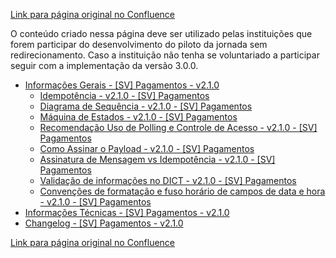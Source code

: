 [Link para página original no Confluence](https://openfinancebrasil.atlassian.net/wiki/spaces/OF/pages/164560897)

O conteúdo criado nessa página deve ser utilizado pelas instituições que forem participar do desenvolvimento do piloto da jornada sem redirecionamento. Caso a instituição não tenha se voluntariado a participar seguir com a implementação da versão 3.0.0.

- [Informações Gerais - \[SV\] Pagamentos - v2.1.0](../../../../../../../../OF/Open%20Finance%20Brasil/Especifica%c3%a7%c3%b5es%20de%20APIs/Servi%c3%a7os%20-%20SV/[SV]%20Inicia%c3%a7%c3%a3o%20de%20Pagamentos/[SV]%20API%20-%20Pagamentos/Hist%c3%b3rico%20de%20Especifica%c3%a7%c3%b5es%20-%20Pagamentos/v2.1.0%20%e2%80%93%20[SV]%20Pagamentos%20%28Piloto%20JSR%29/Informa%c3%a7%c3%b5es%20Gerais%20-%20[SV]%20Pagamentos%20-%20v2.1.0/index)
    - [Idempotência - v2.1.0 - \[SV\] Pagamentos](../../../../../../../../OF/Open%20Finance%20Brasil/Especifica%c3%a7%c3%b5es%20de%20APIs/Servi%c3%a7os%20-%20SV/[SV]%20Inicia%c3%a7%c3%a3o%20de%20Pagamentos/[SV]%20API%20-%20Pagamentos/Hist%c3%b3rico%20de%20Especifica%c3%a7%c3%b5es%20-%20Pagamentos/v2.1.0%20%e2%80%93%20[SV]%20Pagamentos%20%28Piloto%20JSR%29/Informa%c3%a7%c3%b5es%20Gerais%20-%20[SV]%20Pagamentos%20-%20v2.1.0/Idempot%c3%aancia%20-%20v2.1.0%20-%20[SV]%20Pagamentos)
    - [Diagrama de Sequência - v2.1.0 - \[SV\] Pagamentos](../../../../../../../../OF/Open%20Finance%20Brasil/Especifica%c3%a7%c3%b5es%20de%20APIs/Servi%c3%a7os%20-%20SV/[SV]%20Inicia%c3%a7%c3%a3o%20de%20Pagamentos/[SV]%20API%20-%20Pagamentos/Hist%c3%b3rico%20de%20Especifica%c3%a7%c3%b5es%20-%20Pagamentos/v2.1.0%20%e2%80%93%20[SV]%20Pagamentos%20%28Piloto%20JSR%29/Informa%c3%a7%c3%b5es%20Gerais%20-%20[SV]%20Pagamentos%20-%20v2.1.0/Diagrama%20de%20Sequ%c3%aancia%20-%20v2.1.0%20-%20[SV]%20Pagamentos)
    - [Máquina de Estados - v2.1.0 - \[SV\] Pagamentos](../../../../../../../../OF/Open%20Finance%20Brasil/Especifica%c3%a7%c3%b5es%20de%20APIs/Servi%c3%a7os%20-%20SV/[SV]%20Inicia%c3%a7%c3%a3o%20de%20Pagamentos/[SV]%20API%20-%20Pagamentos/Hist%c3%b3rico%20de%20Especifica%c3%a7%c3%b5es%20-%20Pagamentos/v2.1.0%20%e2%80%93%20[SV]%20Pagamentos%20%28Piloto%20JSR%29/Informa%c3%a7%c3%b5es%20Gerais%20-%20[SV]%20Pagamentos%20-%20v2.1.0/M%c3%a1quina%20de%20Estados%20-%20v2.1.0%20-%20[SV]%20Pagamentos)
    - [Recomendação Uso de Polling e Controle de Acesso - v2.1.0 - \[SV\] Pagamentos](../../../../../../../../OF/Open%20Finance%20Brasil/Especifica%c3%a7%c3%b5es%20de%20APIs/Servi%c3%a7os%20-%20SV/[SV]%20Inicia%c3%a7%c3%a3o%20de%20Pagamentos/[SV]%20API%20-%20Pagamentos/Hist%c3%b3rico%20de%20Especifica%c3%a7%c3%b5es%20-%20Pagamentos/v2.1.0%20%e2%80%93%20[SV]%20Pagamentos%20%28Piloto%20JSR%29/Informa%c3%a7%c3%b5es%20Gerais%20-%20[SV]%20Pagamentos%20-%20v2.1.0/Recomenda%c3%a7%c3%a3o%20Uso%20de%20Polling%20e%20Controle%20de%20Acesso%20-%20v2.1.0%20-%20[SV]%20Pagamentos)
    - [Como Assinar o Payload - v2.1.0 - \[SV\] Pagamentos](../../../../../../../../OF/Open%20Finance%20Brasil/Especifica%c3%a7%c3%b5es%20de%20APIs/Servi%c3%a7os%20-%20SV/[SV]%20Inicia%c3%a7%c3%a3o%20de%20Pagamentos/[SV]%20API%20-%20Pagamentos/Hist%c3%b3rico%20de%20Especifica%c3%a7%c3%b5es%20-%20Pagamentos/v2.1.0%20%e2%80%93%20[SV]%20Pagamentos%20%28Piloto%20JSR%29/Informa%c3%a7%c3%b5es%20Gerais%20-%20[SV]%20Pagamentos%20-%20v2.1.0/Como%20Assinar%20o%20Payload%20-%20v2.1.0%20-%20[SV]%20Pagamentos)
    - [Assinatura de Mensagem vs Idempotência - v2.1.0 - \[SV\] Pagamentos](../../../../../../../../OF/Open%20Finance%20Brasil/Especifica%c3%a7%c3%b5es%20de%20APIs/Servi%c3%a7os%20-%20SV/[SV]%20Inicia%c3%a7%c3%a3o%20de%20Pagamentos/[SV]%20API%20-%20Pagamentos/Hist%c3%b3rico%20de%20Especifica%c3%a7%c3%b5es%20-%20Pagamentos/v2.1.0%20%e2%80%93%20[SV]%20Pagamentos%20%28Piloto%20JSR%29/Informa%c3%a7%c3%b5es%20Gerais%20-%20[SV]%20Pagamentos%20-%20v2.1.0/Assinatura%20de%20Mensagem%20vs%20Idempot%c3%aancia%20-%20v2.1.0%20-%20[SV]%20Pagamentos)
    - [Validação de informações no DICT - v2.1.0 - \[SV\] Pagamentos](../../../../../../../../OF/Open%20Finance%20Brasil/Especifica%c3%a7%c3%b5es%20de%20APIs/Servi%c3%a7os%20-%20SV/[SV]%20Inicia%c3%a7%c3%a3o%20de%20Pagamentos/[SV]%20API%20-%20Pagamentos/Hist%c3%b3rico%20de%20Especifica%c3%a7%c3%b5es%20-%20Pagamentos/v2.1.0%20%e2%80%93%20[SV]%20Pagamentos%20%28Piloto%20JSR%29/Informa%c3%a7%c3%b5es%20Gerais%20-%20[SV]%20Pagamentos%20-%20v2.1.0/Valida%c3%a7%c3%a3o%20de%20informa%c3%a7%c3%b5es%20no%20DICT%20-%20v2.1.0%20-%20[SV]%20Pagamentos)
    - [Convenções de formatação e fuso horário de campos de data e hora - v2.1.0 - \[SV\] Pagamentos](../../../../../../../../OF/Open%20Finance%20Brasil/Especifica%c3%a7%c3%b5es%20de%20APIs/Servi%c3%a7os%20-%20SV/[SV]%20Inicia%c3%a7%c3%a3o%20de%20Pagamentos/[SV]%20API%20-%20Pagamentos/Hist%c3%b3rico%20de%20Especifica%c3%a7%c3%b5es%20-%20Pagamentos/v2.1.0%20%e2%80%93%20[SV]%20Pagamentos%20%28Piloto%20JSR%29/Informa%c3%a7%c3%b5es%20Gerais%20-%20[SV]%20Pagamentos%20-%20v2.1.0/Conven%c3%a7%c3%b5es%20de%20formata%c3%a7%c3%a3o%20e%20fuso%20hor%c3%a1rio%20de%20campos%20de%20data%20e%20hora%20-%20v2.1.0%20-%20[SV]%20Pagamentos)
- [Informações Técnicas - \[SV\] Pagamentos - v2.1.0](../../../../../../../../OF/Open%20Finance%20Brasil/Especifica%c3%a7%c3%b5es%20de%20APIs/Servi%c3%a7os%20-%20SV/[SV]%20Inicia%c3%a7%c3%a3o%20de%20Pagamentos/[SV]%20API%20-%20Pagamentos/Hist%c3%b3rico%20de%20Especifica%c3%a7%c3%b5es%20-%20Pagamentos/v2.1.0%20%e2%80%93%20[SV]%20Pagamentos%20%28Piloto%20JSR%29/Informa%c3%a7%c3%b5es%20T%c3%a9cnicas%20-%20[SV]%20Pagamentos%20-%20v2.1.0)
- [Changelog - \[SV\] Pagamentos - v2.1.0](../../../../../../../../OF/Open%20Finance%20Brasil/Especifica%c3%a7%c3%b5es%20de%20APIs/Servi%c3%a7os%20-%20SV/[SV]%20Inicia%c3%a7%c3%a3o%20de%20Pagamentos/[SV]%20API%20-%20Pagamentos/Hist%c3%b3rico%20de%20Especifica%c3%a7%c3%b5es%20-%20Pagamentos/v2.1.0%20%e2%80%93%20[SV]%20Pagamentos%20%28Piloto%20JSR%29/Changelog%20-%20[SV]%20Pagamentos%20-%20v2.1.0)

[Link para página original no Confluence](https://openfinancebrasil.atlassian.net/wiki/spaces/OF/pages/164560897)